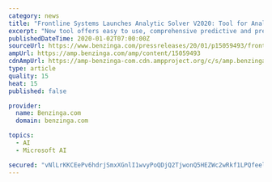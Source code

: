 ```yaml
---
category: news
title: "Frontline Systems Launches Analytic Solver V2020: Tool for Analytics-Powered Decision Models in the Microsoft Ecosystem"
excerpt: "New tool offers easy to use, comprehensive predictive and prescriptive analytics – machine learning, simulation and risk analysis, powerful optimization – plus standards-based business rules for decision models, with easy deployment in applications using Office 365, Azure and Microsoft's Power Platform. Frontline Systems, developer of the ..."
publishedDateTime: 2020-01-02T07:00:00Z
sourceUrl: https://www.benzinga.com/pressreleases/20/01/p15059493/frontline-systems-launches-analytic-solver-v2020-tool-for-analytics-powered-decision-models-in-the
ampUrl: https://amp.benzinga.com/amp/content/15059493
cdnAmpUrl: https://amp-benzinga-com.cdn.ampproject.org/c/s/amp.benzinga.com/amp/content/15059493
type: article
quality: 15
heat: 15
published: false

provider:
  name: Benzinga.com
  domain: benzinga.com

topics:
  - AI
  - Microsoft AI

secured: "vNlLrKKCEePv6hdrjSmxXGnlI1wvyPoQDjQ2TjwonQ5HEZWc2wRkf1LPQfeel2gvVi1G0OittG1yQV4cr4vsHYqDoctn6WUXv9VgJgPxfd5JGV0Rz6lTvk507u2Bs310K5NfRxPyBLtLiLt4y6Q7XWOqHJAvXe3PLZGu7OlQ/KSwTsyGSN8k7PKKVxDJrlXOqIZE28B+9Ia2HhWZNY2dE4AI8FvV5evqZ36tbQS4nX8XE3b/rQfrai7r6BCnkMRIs/Fz1Nz+Qz8hmc47FxNQsg==;1JMghRH+O+oxGEqpWO79ZQ=="
---
```


